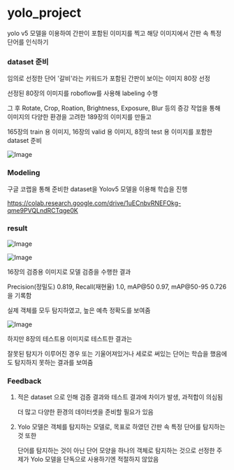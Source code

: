 # yolo_project

yolo v5 모델을 이용하여 간판이 포함된 이미지를 찍고 해당 이미지에서 간판 속 특정 단어를 인식하기



### dataset 준비

임의로 선정한 단어 '갈비'라는 키워드가 포함된 간판이 보이는 이미지 80장 선정

선정된 80장의 이미지를 roboflow를 사용해 labeling 수행 

그 후 Rotate, Crop, Roation, Brightness, Exposure, Blur 등의 증강 작업을 통해 이미지의 다양한 환경을 고려한 189장의 이미지를 만들고

165장의 train 용 이미지, 16장의 valid 용 이미지, 8장의 test 용 이미지를 포함한 dataset 준비

![Image](https://github.com/user-attachments/assets/1adbeb7c-1df3-4096-a5cf-259c66aaeb76)

### Modeling

구글 코랩을 통해 준비한 dataset을 Yolov5 모델을 이용해 학습을 진행

https://colab.research.google.com/drive/1uECnbvRNEFOkg-qme9PVQLndRCTqge0K







### result


![Image](https://github.com/user-attachments/assets/ab026705-729f-4a29-935c-5810255091f6)

![Image](https://github.com/user-attachments/assets/44fe50fe-a789-4252-85ac-36558bc52fd5)

16장의 검증용 이미지로 모델 검증을 수행한 결과 

Precision(정밀도) 0.819, Recall(재현율) 1.0, mAP@50 0.97, mAP@50-95 0.726을 기록함 

실제 객체를 모두 탐지하였고, 높은 예측 정확도를 보여줌

![Image](https://github.com/user-attachments/assets/6758c79f-131d-47e1-8ab0-b6d0c43109f0)

하지만 8장의 테스트용 이미지로 테스트한 결과는

잘못된 탐지가 이루어진 경우 또는 기울어져있거나 세로로 써있는 단어는 학습을 했음에도 탐지하지 못하는 결과를 보여줌



### Feedback

1. 적은 dataset 으로 인해 검증 결과와 테스트 결과에 차이가 발생, 과적합이 의심됨

    더 많고 다양한 환경의 데이터셋을 준비할 필요가 있음

2. Yolo 모델은 객체를 탐지하는 모델로, 목표로 하였던 간판 속 특정 단어를 탐지하는 것 또한

   단어를 탐지하는 것이 아닌 단어 모양을 하나의 객체로 탐지하는 것으로 선정한 주제가 Yolo 모델을 단독으로 사용하기엔 적절하지 않았음
